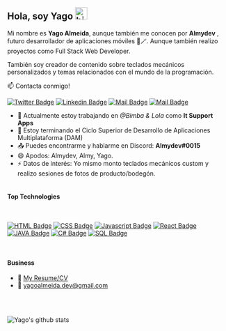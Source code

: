 ## Hola, soy Yago <img src="https://user-images.githubusercontent.com/1303154/88677602-1635ba80-d120-11ea-84d8-d263ba5fc3c0.gif" width="28px" height="28px" alt="hi">

Mi nombre es **Yago Almeida**, aunque también me conocen por **Almydev** , futuro desarrollador de aplicaciones móviles 🚀🪄. Aunque también realizo proyectos como Full Stack Web Developer.

También soy creador de contenido sobre teclados mecánicos personalizados y temas relacionados con el mundo de la programación.

:mailbox: Contacta conmigo!

[![Twitter Badge](https://img.shields.io/badge/-@almydev__-1ca0f1?style=flat&labelColor=1ca0f1&logo=twitter&logoColor=white&link=https://twitter.com/Ipenywis)](https://twitter.com/almydev_) [![Linkedin Badge](https://img.shields.io/badge/-Yago_Almeida-0e76a8?style=flat&labelColor=0e76a8&logo=linkedin&logoColor=white)](https://www.linkedin.com/in/yagoalmg/) [![Mail Badge](https://img.shields.io/badge/-@almydev-e84393?style=flat&labelColor=e84393&logo=instagram&logoColor=white)](https://www.instagram.com/almydev/) [![Mail Badge](https://img.shields.io/badge/-yagoalmeida.dev-c0392b?style=flat&labelColor=c0392b&logo=gmail&logoColor=white)](mailto:yagoalmeida.dev@gmail.com)

<!-- TODO: Add last video link -->

- 🔭 Actualmente estoy trabajando en *@Bimba & Lola* como **It Support Apps**
- 🤔 Estoy terminando el Ciclo Superior de Desarrollo de Aplicaciones Multiplataforma (DAM)
- 📤 Puedes encontrarme y hablarme en Discord: __**Almydev#0015**__
- 😄 Apodos: Almydev, Almy, Yago.
- ⚡ Datos de interés: Yo mismo monto teclados mecánicos custom y realizo sesiones de fotos de producto/bodegón.
<br /><br />

#### Top Technologies
<br />

<!-- TODO: Make technologies links takes you to repositories -->

[![HTML Badge](https://img.shields.io/badge/-HTML-EA5034?style=for-the-badge&labelColor=black&logo=HTML5&logoColor=EA5034)](#)
[![CSS Badge](https://img.shields.io/badge/-CSS-1EA8F1?style=for-the-badge&labelColor=black&logo=CSS3&logoColor=1EA8F1)](#) 
[![Javascript Badge](https://img.shields.io/badge/-Javascript-F0DB4F?style=for-the-badge&labelColor=black&logo=javascript&logoColor=F0DB4F)](#)
[![React Badge](https://img.shields.io/badge/-React-61DBFB?style=for-the-badge&labelColor=black&logo=react&logoColor=61DBFB)](#) 
[![JAVA Badge](https://img.shields.io/badge/-JAVA-1D53EE?style=for-the-badge&labelColor=black&logo=CoffeeScript&logoColor=1D53EE)](#) 
[![C# Badge](https://img.shields.io/badge/-C_Sharp-3C873A?style=for-the-badge&labelColor=black&logo=C&logoColor=3C873A)](#) 
[![SQL Badge](https://img.shields.io/badge/-SQL-e535ab?style=for-the-badge&labelColor=black&logo=SQLite&logoColor=e535ab)](#)


<br />

#### Business
- 📎 [My Resume/CV](https://github.com/ipenywis/ipenywis/blob/master/resumes/resume%20v1.0.pdf)
- 📧 yagoalmeida.dev@gmail.com

<br /><br />

![Yago's github stats](https://github-readme-stats.vercel.app/api?username=almydev&count_private=true&theme=tokyonight&hide=contribs,prs)

</details>
